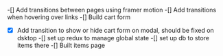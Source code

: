 -[] Add transitions between pages using framer motion
-[] Add transitions when hovering over links
-[] Build cart form
-[x] Add transition to show or hide cart form on modal, should be fixed on dsktop
-[] set up redux to manage global state
-[] set up db to store items there
-[] Built items page
